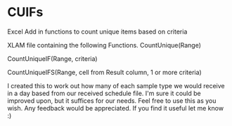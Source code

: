 # CUIFs
Excel Add in functions to count unique items based on criteria

XLAM file containing the following Functions.
 CountUnique(Range)
 
 CountUniqueIF(Range, criteria)
 
 CountUniqueIFS(Range, cell from Result column, 1 or more criteria)

I created this to work out how many of each sample type we would receive in a day based from our received schedule file.
I'm sure it could be improved upon, but it suffices for our needs.
Feel free to use this as you wish. Any feedback would be appreciated. If you find it useful let me know :)

